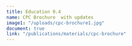 ```yaml
---
title: Education 0.4
name: CPC Brochure  with updates
image1: "/uploads/cpc-brochure1.jpg"
document: true
link: "/publications/materials/cpc-brochure"
---
```


